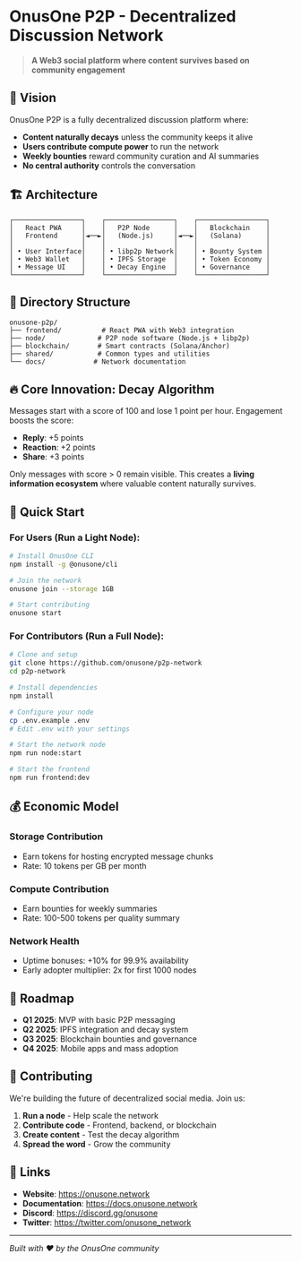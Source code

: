 # OnusOne P2P - Decentralized Discussion Network

> **A Web3 social platform where content survives based on community engagement**

## 🌟 Vision

OnusOne P2P is a fully decentralized discussion platform where:
- **Content naturally decays** unless the community keeps it alive
- **Users contribute compute power** to run the network
- **Weekly bounties** reward community curation and AI summaries
- **No central authority** controls the conversation

## 🏗️ Architecture

```
┌─────────────────┐    ┌─────────────────┐    ┌─────────────────┐
│   React PWA     │    │   P2P Node      │    │   Blockchain    │
│   Frontend      │◄──►│   (Node.js)     │◄──►│   (Solana)      │
│                 │    │                 │    │                 │
│ • User Interface│    │ • libp2p Network│    │ • Bounty System │
│ • Web3 Wallet   │    │ • IPFS Storage  │    │ • Token Economy │
│ • Message UI    │    │ • Decay Engine  │    │ • Governance    │
└─────────────────┘    └─────────────────┘    └─────────────────┘
```

## 📁 Directory Structure

```
onusone-p2p/
├── frontend/          # React PWA with Web3 integration
├── node/             # P2P node software (Node.js + libp2p)
├── blockchain/       # Smart contracts (Solana/Anchor)
├── shared/           # Common types and utilities
└── docs/            # Network documentation
```

## 🔥 Core Innovation: Decay Algorithm

Messages start with a score of 100 and lose 1 point per hour. Engagement boosts the score:
- **Reply**: +5 points
- **Reaction**: +2 points  
- **Share**: +3 points

Only messages with score > 0 remain visible. This creates a **living information ecosystem** where valuable content naturally survives.

## 🚀 Quick Start

### For Users (Run a Light Node):
```bash
# Install OnusOne CLI
npm install -g @onusone/cli

# Join the network
onusone join --storage 1GB

# Start contributing
onusone start
```

### For Contributors (Run a Full Node):
```bash
# Clone and setup
git clone https://github.com/onusone/p2p-network
cd p2p-network

# Install dependencies
npm install

# Configure your node
cp .env.example .env
# Edit .env with your settings

# Start the network node
npm run node:start

# Start the frontend
npm run frontend:dev
```

## 💰 Economic Model

### **Storage Contribution**
- Earn tokens for hosting encrypted message chunks
- Rate: 10 tokens per GB per month

### **Compute Contribution**  
- Earn bounties for weekly summaries
- Rate: 100-500 tokens per quality summary

### **Network Health**
- Uptime bonuses: +10% for 99.9% availability
- Early adopter multiplier: 2x for first 1000 nodes

## 🎯 Roadmap

- **Q1 2025**: MVP with basic P2P messaging
- **Q2 2025**: IPFS integration and decay system
- **Q3 2025**: Blockchain bounties and governance
- **Q4 2025**: Mobile apps and mass adoption

## 🤝 Contributing

We're building the future of decentralized social media. Join us:

1. **Run a node** - Help scale the network
2. **Contribute code** - Frontend, backend, or blockchain
3. **Create content** - Test the decay algorithm
4. **Spread the word** - Grow the community

## 🔗 Links

- **Website**: https://onusone.network
- **Documentation**: https://docs.onusone.network  
- **Discord**: https://discord.gg/onusone
- **Twitter**: https://twitter.com/onusone_network

---

*Built with ❤️ by the OnusOne community*